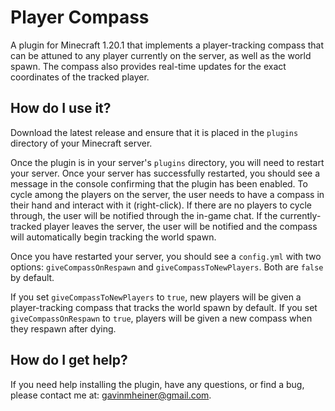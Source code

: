 # Player Compass

A plugin for Minecraft 1.20.1 that implements a player-tracking compass that can be attuned to any player currently on the server, as well as the world spawn. The compass also provides real-time updates for the exact coordinates of the tracked player. 

## How do I use it?

Download the latest release and ensure that it is placed in the `plugins` directory of your Minecraft server.

Once the plugin is in your server's `plugins` directory, you will need to restart your server. Once your server has successfully restarted, you should see a message in the console confirming that the plugin has been enabled. To cycle among the players on the server, the user needs to have a compass in their hand and interact with it (right-click). If there are no players to cycle through, the user will be notified through the in-game chat. If the currently-tracked player leaves the server, the user will be notified and the compass will automatically begin tracking the world spawn.

Once you have restarted your server, you should see a `config.yml` with two options: `giveCompassOnRespawn` and `giveCompassToNewPlayers`. Both are `false` by default.

If you set `giveCompassToNewPlayers` to `true`, new players will be given a player-tracking compass that tracks the world spawn by default. 
If you set `giveCompassOnRespawn` to `true`, players will be given a new compass when they respawn after dying.

## How do I get help?

If you need help installing the plugin, have any questions, or find a bug, please contact me at: gavinmheiner@gmail.com.

